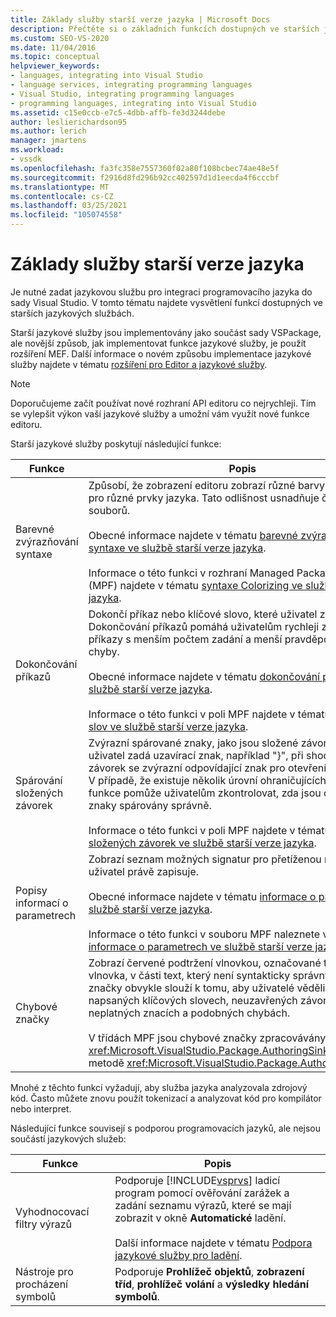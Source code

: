 ```yaml
---
title: Základy služby starší verze jazyka | Microsoft Docs
description: Přečtěte si o základních funkcích dostupných ve starších jazykových službách, které umožňují integrovat programovací jazyk do sady Visual Studio.
ms.custom: SEO-VS-2020
ms.date: 11/04/2016
ms.topic: conceptual
helpviewer_keywords:
- languages, integrating into Visual Studio
- language services, integrating programming languages
- Visual Studio, integrating programming languages
- programming languages, integrating into Visual Studio
ms.assetid: c15e0ccb-e7c5-4dbb-affb-fe3d3244debe
author: leslierichardson95
ms.author: lerich
manager: jmartens
ms.workload:
- vssdk
ms.openlocfilehash: fa3fc358e7557360f02a80f108bcbec74ae48e5f
ms.sourcegitcommit: f2916d8fd296b92cc402597d1d1eecda4f6cccbf
ms.translationtype: MT
ms.contentlocale: cs-CZ
ms.lasthandoff: 03/25/2021
ms.locfileid: "105074558"
---
```

# <a name="legacy-language-service-essentials"></a>Základy služby starší verze jazyka
Je nutné zadat jazykovou službu pro integraci programovacího jazyka do sady Visual Studio. V tomto tématu najdete vysvětlení funkcí dostupných ve starších jazykových službách.

 Starší jazykové služby jsou implementovány jako součást sady VSPackage, ale novější způsob, jak implementovat funkce jazykové služby, je použít rozšíření MEF. Další informace o novém způsobu implementace jazykové služby najdete v tématu [rozšíření pro Editor a jazykové služby](../../extensibility/editor-and-language-service-extensions.md).

> [!NOTE]
> Doporučujeme začít používat nové rozhraní API editoru co nejrychleji. Tím se vylepšit výkon vaší jazykové služby a umožní vám využít nové funkce editoru.

 Starší jazykové služby poskytují následující funkce:

|Funkce|Popis|
|-------------|-----------------|
|Barevné zvýrazňování syntaxe|Způsobí, že zobrazení editoru zobrazí různé barvy a styly písma pro různé prvky jazyka. Tato odlišnost usnadňuje čtení a úpravy souborů.<br /><br /> Obecné informace najdete v tématu [barevné zvýrazňování syntaxe ve službě starší verze jazyka](../../extensibility/internals/syntax-coloring-in-a-legacy-language-service.md).<br /><br /> Informace o této funkci v rozhraní Managed Package Framework (MPF) najdete v tématu [syntaxe Colorizing ve službě starší verze jazyka](../../extensibility/internals/syntax-colorizing-in-a-legacy-language-service.md).|
|Dokončování příkazů|Dokončí příkaz nebo klíčové slovo, které uživatel zahájil při psaní. Dokončování příkazů pomáhá uživatelům rychleji zadávat obtížné příkazy s menším počtem zadání a menší pravděpodobností chyby.<br /><br /> Obecné informace najdete v tématu [dokončování příkazů ve službě starší verze jazyka](../../extensibility/internals/statement-completion-in-a-legacy-language-service.md).<br /><br /> Informace o této funkci v poli MPF najdete v tématu [dokončování slov ve službě starší verze jazyka](../../extensibility/internals/word-completion-in-a-legacy-language-service.md).|
|Spárování složených závorek|Zvýrazní spárované znaky, jako jsou složené závorky. Když uživatel zadá uzavírací znak, například "}", při shodě složených závorek se zvýrazní odpovídající znak pro otevření, například "{". V případě, že existuje několik úrovní ohraničujících znaků, tato funkce pomůže uživatelům zkontrolovat, zda jsou ohraničující znaky spárovány správně.<br /><br /> Informace o této funkci v poli MPF najdete v tématu [porovnání složených závorek ve službě starší verze jazyka](../../extensibility/internals/brace-matching-in-a-legacy-language-service.md).|
|Popisy informací o parametrech|Zobrazí seznam možných signatur pro přetíženou metodu, kterou uživatel právě zapisuje.<br /><br /> Obecné informace najdete v tématu [informace o parametrech ve službě starší verze jazyka](../../extensibility/internals/parameter-info-in-a-legacy-language-service1.md).<br /><br /> Informace o této funkci v souboru MPF naleznete v tématu [informace o parametrech ve službě starší verze jazyka](../../extensibility/internals/parameter-info-in-a-legacy-language-service2.md).|
|Chybové značky|Zobrazí červené podtržení vlnovkou, označované také jako vlnovka, v části text, který není syntakticky správný. Chybové značky obvykle slouží k tomu, aby uživatelé věděli o nesprávně napsaných klíčových slovech, neuzavřených závorkách, neplatných znacích a podobných chybách.<br /><br /> V třídách MPF jsou chybové značky zpracovávány automaticky v <xref:Microsoft.VisualStudio.Package.AuthoringSink.AddError%2A> metodě <xref:Microsoft.VisualStudio.Package.AuthoringSink> třídy.|

 Mnohé z těchto funkcí vyžadují, aby služba jazyka analyzovala zdrojový kód. Často můžete znovu použít tokenizací a analyzovat kód pro kompilátor nebo interpret.

 Následující funkce souvisejí s podporou programovacích jazyků, ale nejsou součástí jazykových služeb:

| Funkce | Popis |
|-----------------------| - |
| Vyhodnocovací filtry výrazů | Podporuje [!INCLUDE[vsprvs](../../code-quality/includes/vsprvs_md.md)] ladicí program pomocí ověřování zarážek a zadání seznamu výrazů, které se mají zobrazit v okně **Automatické** ladění.<br /><br /> Další informace najdete v tématu [Podpora jazykové služby pro ladění](../../extensibility/internals/language-service-support-for-debugging.md). |
| Nástroje pro procházení symbolů | Podporuje **Prohlížeč objektů**, **zobrazení tříd**, **prohlížeč volání** a **výsledky hledání symbolů**. |
